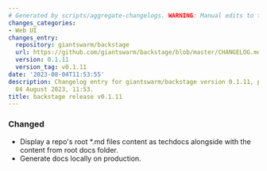 ```yaml
---
# Generated by scripts/aggregate-changelogs. WARNING: Manual edits to this files will be overwritten.
changes_categories:
- Web UI
changes_entry:
  repository: giantswarm/backstage
  url: https://github.com/giantswarm/backstage/blob/master/CHANGELOG.md#0111---2023-08-04
  version: 0.1.11
  version_tag: v0.1.11
date: '2023-08-04T11:53:55'
description: Changelog entry for giantswarm/backstage version 0.1.11, published on
  04 August 2023, 11:53.
title: backstage release v0.1.11
---
```


### Changed
- Display a repo's root \*.md files content as techdocs alongside with the content from root docs folder.
- Generate docs locally on production.
